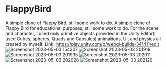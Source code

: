 # FlappyBird
A simple clone of Flappy Bird, still some work to do. 
A simple clone of Flappy Bird for educational purposes, still some work to do.
For the scene and character, I used only primitive objects provided in the Unity Editor(I used Cubes, spheres, Quads and Capsules) animations, UI, and physics all created by myself.
Link: https://play.unity.com/p/webgl-builds-341411/edit
![Screenshot 2023-05-03 154307](https://user-images.githubusercontent.com/55999603/236214252-053a8e67-7778-4196-b05d-fed9e24c8fcc.png)
![Screenshot 2023-05-03 201919](https://user-images.githubusercontent.com/55999603/236214256-bca7e127-3548-4a56-ab39-bfa905280dd2.png)
![Screenshot 2023-05-03 201935](https://user-images.githubusercontent.com/55999603/236214262-38d83b7a-8b6d-4a89-9b34-1aa03d68a4d3.png)
![Screenshot 2023-05-03 202011](https://user-images.githubusercontent.com/55999603/236214274-118d3a16-927e-4946-af5b-ffbfab9bdf09.png)
![Screenshot 2023-05-03 202028](https://user-images.githubusercontent.com/55999603/236214279-77bacdb8-cb41-41e9-82f3-feb1ba0fe0b1.png)
![Screenshot 2023-05-03 202129](https://user-images.githubusercontent.com/55999603/236214289-4214ef64-51f1-4242-ac08-c58799697019.png)
